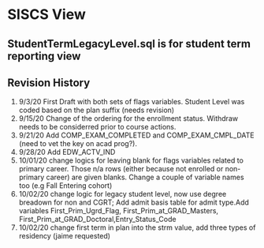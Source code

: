 # SISCS View

## StudentTermLegacyLevel.sql is for student term reporting view

## Revision History
1. 9/3/20 First Draft with both sets of flags variables. Student Level was coded based on the plan suffix (needs revision)
2. 9/15/20 Change of the ordering for the enrollment status. Withdraw needs to be considerred prior to course actions.
3. 9/21/20 Add COMP_EXAM_COMPLETED and COMP_EXAM_CMPL_DATE (need to vet the key on acad prog?).
4. 9/28/20 Add EDW_ACTV_IND
5. 10/01/20 change logics for leaving blank for flags variables related to primary career. Those n/a rows (either because not enrolled or non-primary career) are given blanks. Change a couple of variable names too (e.g Fall Entering cohort)
6. 10/02/20 change logic for legacy student level, now use degree breadown for non and CGRT; Add admit basis table for admit type.Add variables First_Prim_Ugrd_Flag, First_Prim_at_GRAD_Masters, First_Prim_at_GRAD_Doctoral,Entry_Status_Code
7. 10/02/20 change first term in plan into the strm value, add three types of residency (jaime requested)